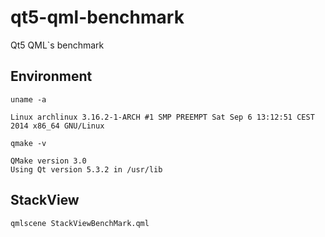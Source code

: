 qt5-qml-benchmark
=================

Qt5 QML`s benchmark


## Environment

```
uname -a

Linux archlinux 3.16.2-1-ARCH #1 SMP PREEMPT Sat Sep 6 13:12:51 CEST 2014 x86_64 GNU/Linux
```

```
qmake -v

QMake version 3.0
Using Qt version 5.3.2 in /usr/lib
```


## StackView

```
qmlscene StackViewBenchMark.qml
```

